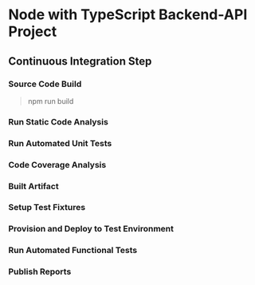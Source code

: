 # Node with TypeScript Backend-API Project

## Continuous Integration Step

### Source Code Build

> npm run build

### Run Static Code Analysis

### Run Automated Unit Tests

### Code Coverage Analysis

### Built Artifact

### Setup Test Fixtures

### Provision and Deploy to Test Environment

### Run Automated Functional Tests

### Publish Reports
